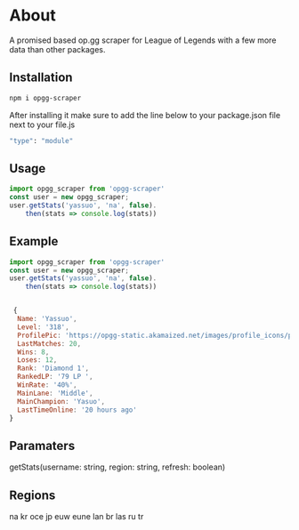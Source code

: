 # About

A promised based op.gg scraper for League of Legends with a few more data than 
other packages.

## Installation

```bash
npm i opgg-scraper
``` 

After installing it make sure to add the line below to your package.json file next to your file.js

```bash
"type": "module" 
```


## Usage
```javascript
import opgg_scraper from 'opgg-scraper'
const user = new opgg_scraper;
user.getStats('yassuo', 'na', false).
    then(stats => console.log(stats))     
```


## Example
```javascript
import opgg_scraper from 'opgg-scraper'
const user = new opgg_scraper;
user.getStats('yassuo', 'na', false).
    then(stats => console.log(stats))   
```  

```javascript

 {
  Name: 'Yassuo',
  Level: '318',
  ProfilePic: 'https://opgg-static.akamaized.net/images/profile_icons/profileIcon4832.jpg?image=q_auto:best&v=1518361200',
  LastMatches: 20,
  Wins: 8,
  Loses: 12,
  Rank: 'Diamond 1',
  RankedLP: '79 LP ',
  WinRate: '40%',
  MainLane: 'Middle',
  MainChampion: 'Yasuo',
  LastTimeOnline: '20 hours ago'
}
```

## Paramaters
getStats(username: string, region: string, refresh: boolean)



## Regions

na kr oce jp euw eune lan br las ru tr


